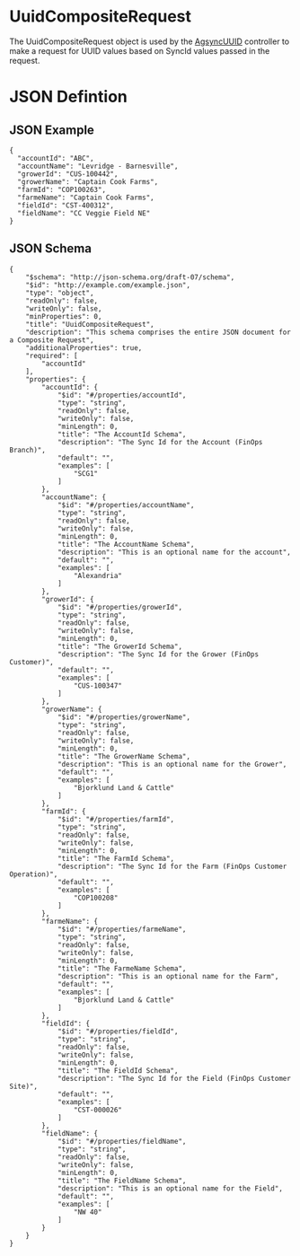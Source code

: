 ﻿# UuidCompositeRequest
The UuidCompositeRequest object is used by the [AgsyncUUID](./AgsyncUUID.md) controller 
to make a request for UUID values based on SyncId values passed in the request.

# JSON Defintion
## JSON Example

    {
      "accountId": "ABC",
      "accountName": "Levridge - Barnesville",
      "growerId": "CUS-100442",
      "growerName": "Captain Cook Farms",
      "farmId": "COP100263",
      "farmeName": "Captain Cook Farms",
      "fieldId": "CST-400312",
      "fieldName": "CC Veggie Field NE"
    }

## JSON Schema

    {
        "$schema": "http://json-schema.org/draft-07/schema",
        "$id": "http://example.com/example.json",
        "type": "object",
        "readOnly": false,
        "writeOnly": false,
        "minProperties": 0,
        "title": "UuidCompositeRequest",
        "description": "This schema comprises the entire JSON document for a Composite Request",
        "additionalProperties": true,
        "required": [
            "accountId"
        ],
        "properties": {
            "accountId": {
                "$id": "#/properties/accountId",
                "type": "string",
                "readOnly": false,
                "writeOnly": false,
                "minLength": 0,
                "title": "The AccountId Schema",
                "description": "The Sync Id for the Account (FinOps Branch)",
                "default": "",
                "examples": [
                    "SCG1"
                ]
            },
            "accountName": {
                "$id": "#/properties/accountName",
                "type": "string",
                "readOnly": false,
                "writeOnly": false,
                "minLength": 0,
                "title": "The AccountName Schema",
                "description": "This is an optional name for the account",
                "default": "",
                "examples": [
                    "Alexandria"
                ]
            },
            "growerId": {
                "$id": "#/properties/growerId",
                "type": "string",
                "readOnly": false,
                "writeOnly": false,
                "minLength": 0,
                "title": "The GrowerId Schema",
                "description": "The Sync Id for the Grower (FinOps Customer)",
                "default": "",
                "examples": [
                    "CUS-100347"
                ]
            },
            "growerName": {
                "$id": "#/properties/growerName",
                "type": "string",
                "readOnly": false,
                "writeOnly": false,
                "minLength": 0,
                "title": "The GrowerName Schema",
                "description": "This is an optional name for the Grower",
                "default": "",
                "examples": [
                    "Bjorklund Land & Cattle"
                ]
            },
            "farmId": {
                "$id": "#/properties/farmId",
                "type": "string",
                "readOnly": false,
                "writeOnly": false,
                "minLength": 0,
                "title": "The FarmId Schema",
                "description": "The Sync Id for the Farm (FinOps Customer Operation)",
                "default": "",
                "examples": [
                    "COP100208"
                ]
            },
            "farmeName": {
                "$id": "#/properties/farmeName",
                "type": "string",
                "readOnly": false,
                "writeOnly": false,
                "minLength": 0,
                "title": "The FarmeName Schema",
                "description": "This is an optional name for the Farm",
                "default": "",
                "examples": [
                    "Bjorklund Land & Cattle"
                ]
            },
            "fieldId": {
                "$id": "#/properties/fieldId",
                "type": "string",
                "readOnly": false,
                "writeOnly": false,
                "minLength": 0,
                "title": "The FieldId Schema",
                "description": "The Sync Id for the Field (FinOps Customer Site)",
                "default": "",
                "examples": [
                    "CST-000026"
                ]
            },
            "fieldName": {
                "$id": "#/properties/fieldName",
                "type": "string",
                "readOnly": false,
                "writeOnly": false,
                "minLength": 0,
                "title": "The FieldName Schema",
                "description": "This is an optional name for the Field",
                "default": "",
                "examples": [
                    "NW 40"
                ]
            }
        }
    }


